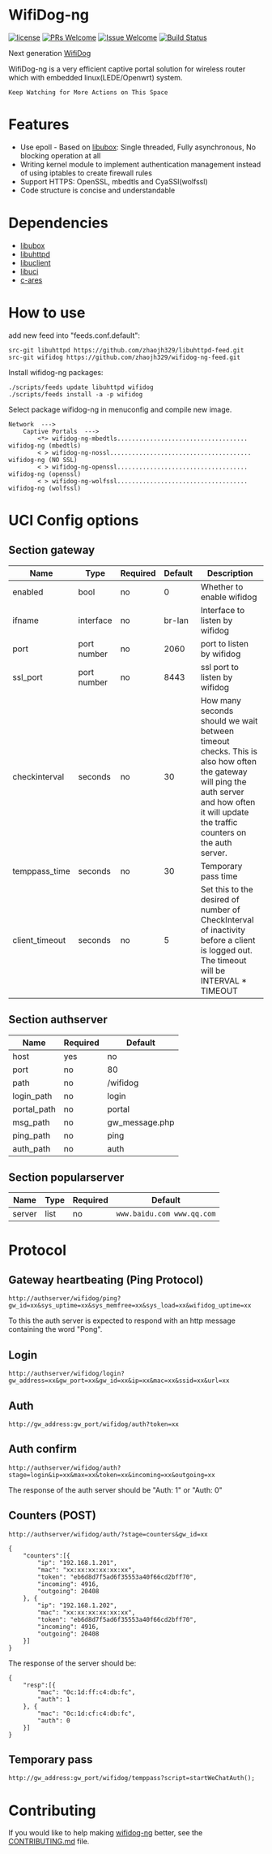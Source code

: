 # WifiDog-ng

[1]: https://img.shields.io/badge/license-LGPL2-brightgreen.svg?style=plastic
[2]: /LICENSE
[3]: https://img.shields.io/badge/PRs-welcome-brightgreen.svg?style=plastic
[4]: https://github.com/zhaojh329/wifidog-ng/pulls
[5]: https://img.shields.io/badge/Issues-welcome-brightgreen.svg?style=plastic
[6]: https://github.com/zhaojh329/wifidog-ng/issues/new
[9]: https://travis-ci.org/zhaojh329/wifidog-ng.svg?branch=master
[10]: https://travis-ci.org/zhaojh329/wifidog-ng

[![license][1]][2]
[![PRs Welcome][3]][4]
[![Issue Welcome][5]][6]
[![Build Status][9]][10]

[libuhttpd]: https://github.com/zhaojh329/libuhttpd
[libubox]: https://git.openwrt.org/?p=project/libubox.git
[libuclient]: https://git.openwrt.org/?p=project/uclient.git
[libuci]: https://git.openwrt.org/?p=project/uci.git
[WifiDog]: https://github.com/wifidog/wifidog-gateway
[c-ares]: https://github.com/c-ares/c-ares

Next generation [WifiDog]

WifiDog-ng is a very efficient captive portal solution for wireless router which with
embedded linux(LEDE/Openwrt) system. 

`Keep Watching for More Actions on This Space`

# Features
* Use epoll - Based on [libubox]: Single threaded, Fully asynchronous, No blocking operation at all
* Writing kernel module to implement authentication management instead of using iptables to create firewall rules
* Support HTTPS: OpenSSL, mbedtls and CyaSSl(wolfssl)
* Code structure is concise and understandable

# Dependencies
* [libubox]
* [libuhttpd]
* [libuclient]
* [libuci]
* [c-ares]

# How to use
add new feed into "feeds.conf.default":

    src-git libuhttpd https://github.com/zhaojh329/libuhttpd-feed.git
    src-git wifidog https://github.com/zhaojh329/wifidog-ng-feed.git

Install wifidog-ng packages:

    ./scripts/feeds update libuhttpd wifidog
    ./scripts/feeds install -a -p wifidog

Select package wifidog-ng in menuconfig and compile new image.

    Network  --->
        Captive Portals  --->
            <*> wifidog-ng-mbedtls.................................... wifidog-ng (mbedtls)
            < > wifidog-ng-nossl....................................... wifidog-ng (NO SSL)
            < > wifidog-ng-openssl.................................... wifidog-ng (openssl)
            < > wifidog-ng-wolfssl.................................... wifidog-ng (wolfssl)

# UCI Config options
## Section gateway
| Name           | Type        | Required  | Default   | Description |
| -------------- | ----------- | --------- | ----------| ----------- |
| enabled        | bool        | no        | 0         | Whether to enable wifidog |
| ifname         | interface   | no        | br-lan    | Interface to listen by wifidog |
| port           | port number | no        | 2060      | port to listen by wifidog |
| ssl_port       | port number | no        | 8443      | ssl port to listen by wifidog |
| checkinterval  | seconds     | no        | 30        | How many seconds should we wait between timeout checks. This is also how often the gateway will ping the auth server and how often it will update the traffic counters on the auth server.|
| temppass_time  | seconds     | no        | 30        | Temporary pass time |
| client_timeout | seconds     | no        | 5         | Set this to the desired of number of CheckInterval of inactivity before a client is logged out. The timeout will be INTERVAL * TIMEOUT |

## Section authserver
| Name        | Required  | Default         |
| ------------| --------- | ----------------|
| host        | yes       | no              |
| port        | no        | 80              |
| path        | no        | /wifidog        |
| login_path  | no        | login           |
| portal_path | no        | portal          |
| msg_path    | no        | gw_message.php  |
| ping_path   | no        | ping            |
| auth_path   | no        | auth            |

## Section popularserver
| Name    | Type | Required  | Default                    |
| ------- | ---- | --------- | -------------------------- |
| server  | list | no        | `www.baidu.com www.qq.com` |

# Protocol
## Gateway heartbeating (Ping Protocol)
`http://authserver/wifidog/ping?gw_id=xx&sys_uptime=xx&sys_memfree=xx&sys_load=xx&wifidog_uptime=xx`

To this the auth server is expected to respond with an http message containing the word "Pong".

## Login
`http://authserver/wifidog/login?gw_address=xx&gw_port=xx&gw_id=xx&ip=xx&mac=xx&ssid=xx&url=xx`

## Auth
`http://gw_address:gw_port/wifidog/auth?token=xx`

## Auth confirm
`http://authserver/wifidog/auth?stage=login&ip=xx&max=xx&token=xx&incoming=xx&outgoing=xx`

The response of the auth server should be "Auth: 1" or "Auth: 0"

## Counters (POST)
`http://authserver/wifidog/auth/?stage=counters&gw_id=xx`

```
{
    "counters":[{
        "ip": "192.168.1.201",
        "mac": "xx:xx:xx:xx:xx:xx",
        "token": "eb6d8d7f5ad6f35553a40f66cd2bff70",
        "incoming": 4916,
        "outgoing": 20408
    }, {
        "ip": "192.168.1.202",
        "mac": "xx:xx:xx:xx:xx:xx",
        "token": "eb6d8d7f5ad6f35553a40f66cd2bff70",
        "incoming": 4916,
        "outgoing": 20408
    }]
}
```

The response of the server should be:

```
{
    "resp":[{
        "mac": "0c:1d:ff:c4:db:fc",
        "auth": 1
    }, {
        "mac": "0c:1d:cf:c4:db:fc",
        "auth": 0
    }]
}
```

## Temporary pass
`http://gw_address:gw_port/wifidog/temppass?script=startWeChatAuth();`

# Contributing
If you would like to help making [wifidog-ng](https://github.com/zhaojh329/wifidog-ng) better,
see the [CONTRIBUTING.md](https://github.com/zhaojh329/wifidog-ng/blob/master/CONTRIBUTING.md) file.
